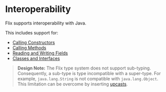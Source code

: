 # Interoperability

Flix supports interoperability with Java. 

This includes support for:

- [Calling Constructors](./calling-constructors.md)
- [Calling Methods](./calling-methods.md)
- [Reading and Writing Fields](./reading-and-writing-fields.md)
- [Classes and Interfaces](./extending-classes-and-interfaces.md)

> **Design Note:** The Flix type system does not support sub-typing.
> Consequently, a sub-type is type incompatible with a
> super-type.
> For example, `java.lang.String` is not compatible
> with `java.lang.Object`.
> This limitation can be overcome by inserting [upcasts](./upcast.md).
